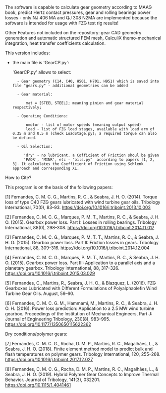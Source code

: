 The software is capable to calculate gear geometry according to MAAG book, predict Hertz contact pressures, gear and rolling bearings power losses - only NJ 406 MA and QJ 308 N2MA are implemented because the software is intended for usage with FZG test rig results!

Other Features not included on the repository: gear CAD geometry generation and automatic structured FEM mesh, CalculiX themo-mechanical integration, heat transfer coefficients calculation.

This version includes:

- the main file is 'GearCP.py':

    'GearCP.py' allows to select:
    
        - Gear geometry (C14, C40, H501, H701, H951) which is saved into file "gears.py" - additional geometries can be added
        
        - Gear material:
        
            mat = [STEEL STEEL]; meaning pinion and gear material respectively;
            
        - Operating Conditions:
        
            nmotor - list of motor speeds (meaning output speed)
            load - list of FZG load stages, available with load arm of 0.35 m and 0.5 m (check LoadStage.py); a required torque can also be defined.
            
        - Oil Selection:
        
           'dry' - no lubricant, a Cofficient of Friction shoul be given
           'PAOR', 'MINR', etc - "oils.py"  according to papers [1, 2, 3]. It calculates the Coefficient of Friction using Schlenk approach and corresponding XL.
           
           
 How to Cite?

 This program is on the basis of the following papers:
 
 [1] Fernandes, C. M. C. G., Martins, R. C., & Seabra, J. H. O. (2014). Torque loss of type C40 FZG gears lubricated with wind turbine gear oils. Tribology International, 70(0), 83–93. https://doi.org/10.1016/j.triboint.2013.10.003
 
 [2] Fernandes, C. M. C. G., Marques, P. M. T., Martins, R. C., & Seabra, J. H. O. (2015). Gearbox power loss. Part I: Losses in rolling bearings. Tribology International, 88(0), 298–308. https://doi.org/10.1016/j.triboint.2014.11.017
 
 [3] Fernandes, C. M. C. G., Marques, P. M. T. T., Martins, R. C., & Seabra, J. H. O. (2015). Gearbox power loss. Part II: Friction losses in gears. Tribology International, 88, 309–316. https://doi.org/10.1016/j.triboint.2014.12.004
 
 [4] Fernandes, C. M. C. G., Marques, P. M. T., Martins, R. C., & Seabra, J. H. O. (2015). Gearbox power loss. Part III: Application to a parallel axis and a planetary gearbox. Tribology International, 88, 317–326. https://doi.org/10.1016/j.triboint.2015.03.029
 
 [5] Fernandes, C., Martins, R., Seabra, J. H. O., & Blazquez, L. (2016). FZG Gearboxes Lubricated with Different Formulations of Polyalphaolefin Wind Turbine Gear Oils. August, 56–60.
 
 [6] Fernandes, C. M. C. G. M., Hammami, M., Martins, R. C., & Seabra, J. H. O. H. (2016). Power loss prediction: Application to a 2.5 MW wind turbine gearbox. Proceedings of the Institution of Mechanical Engineers, Part J: Journal of Engineering Tribology, 230(8), 983–995. https://doi.org/10.1177/1350650115622362
 
 Dry conditions/polymer gears:
 
 [7] Fernandes, C. M. C. G., Rocha, D. M. P., Martins, R. C., Magalhães, L., & Seabra, J. H. O. (2018). Finite element method model to predict bulk and flash temperatures on polymer gears. Tribology International, 120, 255–268. https://doi.org/10.1016/j.triboint.2017.12.027
 
 [8] Fernandes, C. M. C. G., Rocha, D. M. P., Martins, R. C., Magalhães, L., & Seabra, J. H. O. (2019). Hybrid Polymer Gear Concepts to Improve Thermal Behavior. Journal of Tribology, 141(3), 032201. https://doi.org/10.1115/1.4041461
